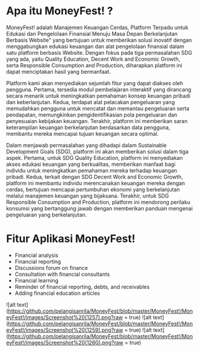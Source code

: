 # Apa itu MoneyFest! ?

MoneyFest! adalah Manajemen Keuangan Cerdas, Platform Terpadu untuk Edukasi dan Pengelolaan Finansial Menuju Masa Depan Berkelanjutan Berbasis Website" yang bertujuan untuk memberikan solusi inovatif dengan menggabungkan edukasi keuangan dan alat pengelolaan finansial dalam satu platform berbasis Website. Dengan fokus pada tiga permasalahan SDG yang ada, yaitu Quality Education, Decent Work and Economic Growth, serta Responsible Consumption and Production, diharapkan platform ini dapat menciptakan hasil yang bermanfaat.

Platform kami akan menyediakan sejumlah fitur yang dapat diakses oleh pengguna. Pertama, tersedia modul pembelajaran interaktif yang dirancang secara menarik untuk meningkatkan pemahaman konsep keuangan pribadi dan keberlanjutan. Kedua, terdapat alat pelacakan pengeluaran yang memudahkan pengguna untuk mencatat dan memantau pengeluaran serta pendapatan, memungkinkan pengidentifikasian pola pengeluaran dan penyesuaian kebijakan keuangan. Terakhir, platform ini memberikan saran keterampilan keuangan berkelanjutan berdasarkan data pengguna, membantu mereka mencapai tujuan keuangan secara optimal. 

Dalam menjawab permasalahan yang dihadapi dalam Sustainable Development Goals (SDG), platform ini akan memberikan solusi  dalam tiga aspek. Pertama, untuk SDG Quality Education, platform ini menyediakan akses edukasi keuangan yang berkualitas, memberikan manfaat bagi individu untuk meningkatkan pemahaman mereka terhadap keuangan pribadi. Kedua, terkait dengan SDG Decent Work and Economic Growth, platform ini membantu individu merencanakan keuangan mereka dengan cerdas, bertujuan mencapai pertumbuhan ekonomi yang berkelanjutan melalui manajemen keuangan yang bijaksana. Terakhir, untuk SDG Responsible Consumption and Production, platform ini mendorong perilaku konsumsi yang bertanggung jawab dengan memberikan panduan mengenai pengeluaran yang berkelanjutan.

# Fitur Aplikasi MoneyFest!
- Financial analysis
- Financial reporting
- Discussions forum on finance
- Consultation with financial consultants
- Financial learning
- Reminder of financial reporting, debts, and receivables
- Adding financial education articles

![alt text](https://github.com/pelangisanrila/MoneyFest/blob/master/MoneyFest!/MoneyFest!/images/Screenshot%20(1257).png?raw = true)
![alt text](https://github.com/pelangisanrila/MoneyFest/blob/master/MoneyFest!/MoneyFest!/images/Screenshot%20(1259).png?raw = true)
![alt text](https://github.com/pelangisanrila/MoneyFest/blob/master/MoneyFest!/MoneyFest!/images/Screenshot%20(1260).png?raw = true)
